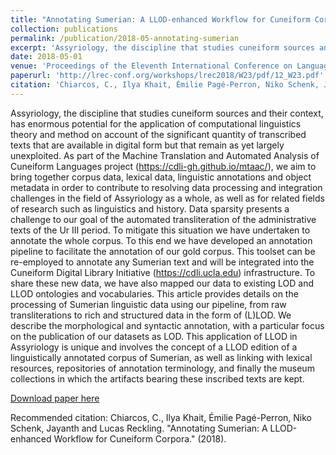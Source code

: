 ```yaml
---
title: "Annotating Sumerian: A LLOD-enhanced Workflow for Cuneiform Corpora"
collection: publications
permalink: /publication/2018-05-annotating-sumerian
excerpt: 'Assyriology, the discipline that studies cuneiform sources and their context, has enormous potential for the application of computational linguistics theory and method on account of the significant quantity of transcribed texts that are available in digital form but that remain as yet largely unexploited. As part of the Machine Translation and Automated Analysis of Cuneiform Languages project (https://cdli-gh.github.io/mtaac/), we aim to bring together corpus data, lexical data, linguistic annotations and object metadata in order to contribute to resolving data processing and integration challenges in the field of Assyriology as a whole, as well as for related fields of research such as linguistics and history. Data sparsity presents a challenge to our goal of the automated transliteration of the administrative texts of the Ur III period. To mitigate this situation we have undertaken to annotate the whole corpus. To this end we have developed an annotation pipeline to facilitate the annotation of our gold corpus. This toolset can be re-employed to annotate any Sumerian text and will be integrated into the Cuneiform Digital Library Initiative (https://cdli.ucla.edu) infrastructure. To share these new data, we have also mapped our data to existing LOD and LLOD ontologies and vocabularies. This article provides details on the processing of Sumerian linguistic data using our pipeline, from raw transliterations to rich and structured data in the form of (L)LOD. We describe the morphological and syntactic annotation, with a particular focus on the publication of our datasets as LOD. This application of LLOD in Assyriology is unique and involves the concept of a LLOD edition of a linguistically annotated corpus of Sumerian, as well as linking with lexical resources, repositories of annotation terminology, and finally the museum collections in which the artifacts bearing these inscribed texts are kept.'
date: 2018-05-01
venue: 'Proceedings of the Eleventh International Conference on Language Resources and Evaluation (LREC 2018)'
paperurl: 'http://lrec-conf.org/workshops/lrec2018/W23/pdf/12_W23.pdf'
citation: 'Chiarcos, C., Ilya Khait, Émilie Pagé-Perron, Niko Schenk, Jayanth and Lucas Reckling. “Annotating Sumerian: A LLOD-enhanced Workflow for Cuneiform Corpora.” (2018).'
---
```

Assyriology, the discipline that studies cuneiform sources and their context, has enormous potential for the application of computational linguistics theory and method on account of the significant quantity of transcribed texts that are available in digital form but that remain as yet largely unexploited. As part of the Machine Translation and Automated Analysis of Cuneiform Languages project (https://cdli-gh.github.io/mtaac/), we aim to bring together corpus data, lexical data, linguistic annotations and object metadata in order to contribute to resolving data processing and integration challenges in the field of Assyriology as a whole, as well as for related fields of research such as linguistics and history. Data sparsity presents a challenge to our goal of the automated transliteration of the administrative texts of the Ur III period. To mitigate this situation we have undertaken to annotate the whole corpus. To this end we have developed an annotation pipeline to facilitate the annotation of our gold corpus. This toolset can be re-employed to annotate any Sumerian text and will be integrated into the Cuneiform Digital Library Initiative (https://cdli.ucla.edu) infrastructure. To share these new data, we have also mapped our data to existing LOD and LLOD ontologies and vocabularies. This article provides details on the processing of Sumerian linguistic data using our pipeline, from raw transliterations to rich and structured data in the form of (L)LOD. We describe the morphological and syntactic annotation, with a particular focus on the publication of our datasets as LOD. This application of LLOD in Assyriology is unique and involves the concept of a LLOD edition of a linguistically annotated corpus of Sumerian, as well as linking with lexical resources, repositories of annotation terminology, and finally the museum collections in which the artifacts bearing these inscribed texts are kept.

[Download paper here](http://lrec-conf.org/workshops/lrec2018/W23/pdf/12_W23.pdf)

Recommended citation: Chiarcos, C., Ilya Khait, Émilie Pagé-Perron, Niko Schenk, Jayanth and Lucas Reckling. "Annotating Sumerian: A LLOD-enhanced Workflow for Cuneiform Corpora." (2018).